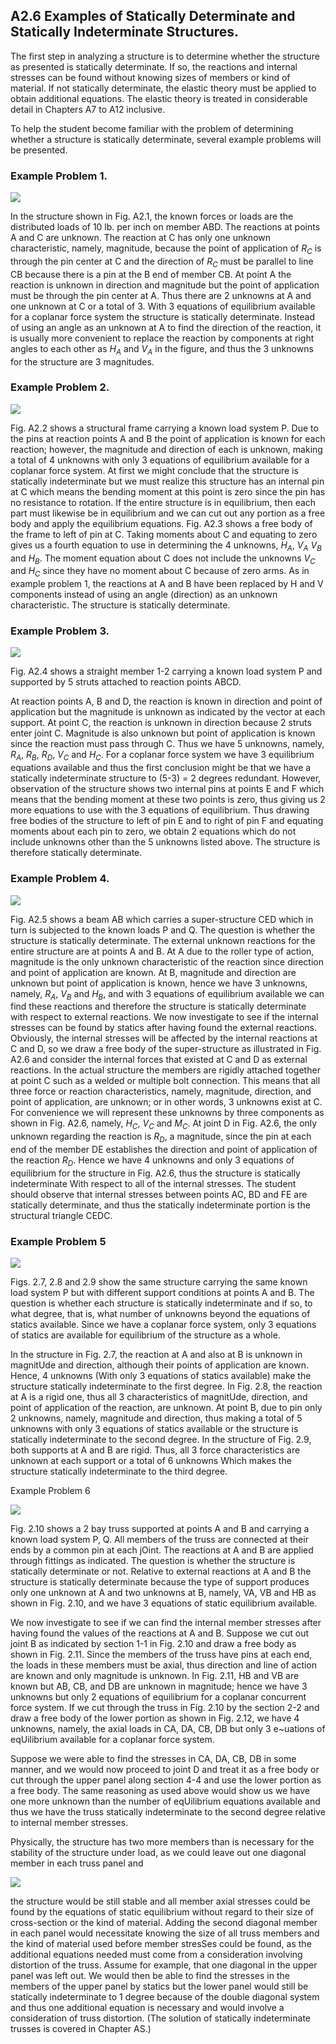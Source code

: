 ## A2.6 Examples of Statically Determinate and Statically Indeterminate Structures.

The first step in analyzing a structure is
to determine whether the structure as presented
is statically determinate. If so, the reactions
and internal stresses can be found without knowing sizes of members or kind of material. If
not statically determinate, the elastic theory
must be applied to obtain additional equations.
The elastic theory is treated in considerable
detail in Chapters A7 to A12 inclusive.

To help the student become familiar with
the problem of determining whether a structure
is statically determinate, several example
problems will be presented.


### Example Problem 1.

![](../../images/73-Bruhn-analysis-and-design-of-flight-vehicles.pdf-25-2.png)

In the structure shown in Fig. A2.1, the
known forces or loads are the distributed loads
of 10 lb. per inch on member ABD. The reactions
at points A and C are unknown. The reaction at
C has only one unknown characteristic, namely,
magnitude, because the point of application of $R_C$
is through the pin center at C and the direction
of $R_C$ must be parallel to line CB because there
is a pin at the B end of member CB. At
point A the reaction is unknown in direction
and magnitude but the point of application must
be through the pin center at A. Thus there are
2 unknowns at A and one unknown at C or a total
of 3. With 3 equations of equilibrium 
available for a coplanar force system the structure
is statically determinate. Instead of using an
angle as an unknown at A to find the direction
of the reaction, it is usually more convenient
to replace the reaction by components at right
angles to each other as $H_A$ and $V_A$ in the figure,
and thus the 3 unknowns for the structure are 3
magnitudes.


### Example Problem 2.


![](../../images/73-Bruhn-analysis-and-design-of-flight-vehicles.pdf-26-0.png)

Fig. A2.2 shows a structural frame carrying
a known load system P. Due to the pins at
reaction points A and B the point of application
is known for each reaction; however, the magnitude and direction of each is unknown, making a
total of 4 unknowns with only 3 equations of
equilibrium available for a coplanar force
system. At first we might conclude that the
structure is statically indeterminate but we
must realize this structure has an internal pin
at C which means the bending moment at this
point is zero since the pin has no resistance
to rotation. If the entire structure is in
equilibrium, then each part must likewise be
in equilibrium and we can cut out any portion
as a free body and apply the equilibrium
equations. Fig. A2.3 shows a free body of the
frame to left of pin at C. Taking moments
about C and equating to zero gives us a fourth
equation to use in determining the 4 unknowns,
$H_A$, $V_A$ $V_B$ and $H_B$. The moment equation about C
does not include the unknowns $V_C$ and $H_C$ since
they have no moment about C because of zero
arms. As in example problem 1, the reactions
at A and B have been replaced by H and V components instead of using an angle (direction)
as an unknown characteristic. The structure is
statically determinate.


### Example Problem 3.

![](../../images/73-Bruhn-analysis-and-design-of-flight-vehicles.pdf-26-2.png)

Fig. A2.4 shows a straight member 1-2 carrying a
known load system P and supported by 5 struts
attached to reaction points ABCD.

At reaction points A, B and D, the reaction
is known in direction and point of application
but the magnitude is unknown as indicated by the
vector at each support. At point C, the reaction is unknown in direction because 2 struts
enter joint C. Magnitude is also unknown but
point of application is known since the reaction
must pass through C. Thus we have 5 unknowns,
namely, $R_A$, $R_B$, $R_D$, $V_C$ and $H_C$. For a coplanar
force system we have 3 equilibrium equations
available and thus the first conclusion might
be that we have a statically indeterminate
structure to (5-3) = 2 degrees redundant. However, observation of the structure shows two
internal pins at points E and F which means
that the bending moment at these two points is
zero, thus giving us 2 more equations to use
with the 3 equations of equilibrium. Thus
drawing free bodies of the structure to left of
pin E and to right of pin F and equating moments
about each pin to zero, we obtain 2 equations
which do not include unknowns other than the 5
unknowns listed above. The structure is therefore statically determinate.


### Example Problem 4.

![](../../images/73-Bruhn-analysis-and-design-of-flight-vehicles.pdf-26-1.png)

Fig. A2.5 shows a beam AB which carries a
super-structure CED which in turn is subjected
to the known loads P and Q. The question is
whether the structure is statically determinate.
The external unknown reactions for the entire
structure are at points A and B. At A due to
the roller type of action, magnitude is the only
unknown characteristic of the reaction since
direction and point of application are known.
At B, magnitude and direction are unknown but
point of application is known, hence we have 3
unknowns, namely, $R_A$, $V_B$ and $H_B$, and with 3
equations of equilibrium available we can find
these reactions and therefore the structure is
statically determinate with respect to external
reactions. We now investigate to see if the
internal stresses can be found by statics after
having found the external reactions. Obviously,
the internal stresses will be affected by the
internal reactions at C and D, so we draw a free
body of the super-structure as illustrated in
Fig. A2.6 and consider the internal forces that
existed at C and D as external reactions. In
the actual structure the members are rigidly
attached together at point C such as a welded or
multiple bolt connection. This means that all
three force or reaction characteristics, namely,
magnitude, direction, and point of application,
are unknown; or in other words, 3 unknowns
exist at C. For convenience we will represent
these unknowns by three components as shown in
Fig. A2.6, namely, $H_C$, $V_C$ and $M_C$. At joint D in
Fig. A2.6, the only unknown regarding the reaction is $R_D$, a magnitude, since the pin at each
end of the member DE establishes the direction
and point of application of the reaction $R_D$.
Hence we have 4 unknowns and only 3 equations
of equilibrium for the structure in Fig. A2.6,
thus the structure is statically indeterminate
With respect to all of the internal stresses.
The student should observe that internal
stresses between points AC, BD and FE are
statically determinate, and thus the statically
indeterminate portion is the structural triangle CEDC.


### Example Problem 5

![](../../images/73-Bruhn-analysis-and-design-of-flight-vehicles.pdf-27-0.png)

Figs. 2.7, 2.8 and 2.9 show the same
structure carrying the same known load system
P but with different support conditions at
points A and B. The question is whether each
structure is statically indeterminate and if
so, to what degree, that is, what number of
unknowns beyond the equations of statics available. Since we have a coplanar force system,
only 3 equations of statics are available for
equilibrium of the structure as a whole.


In the structure in Fig. 2.7, the reaction
at A and also at B is unknown in magnitUde and
direction, although their points of application
are known. Hence, 4 unknowns (With only 3
equations of statics available) make the
structure statically indeterminate to the first
degree. In Fig. 2.8, the reaction at A is a
rigid one, thus all 3 characteristics of magnitUde, direction, and point of application of
the reaction, are unknown. At point B, due to
pin only 2 unknowns, namely, magnitude and direction, thus making a total of 5 unknowns
with only 3 equations of statics available or
the structure is statically indeterminate to
the second degree. In the structure of Fig.
2.9, both supports at A and B are rigid. Thus,
all 3 force characteristics are unknown at each
support or a total of 6 unknowns Which makes
the structure statically indeterminate to the
third degree.



Example Problem 6

![](../../images/73-Bruhn-analysis-and-design-of-flight-vehicles.pdf-27-1.png)





Fig. 2.10 shows a 2 bay truss supported at
points A and B and carrying a known load system
P, Q. All members of the truss are connected
at their ends by a common pin at each jOint.
The reactions at A and B are applied through
fittings as indicated. The question is whether
the structure is statically determinate or not.
Relative to external reactions at A and B the
structure is statically determinate because the
type of support produces only one unknown at A
and two unknowns at B, namely, VA, VB and HB as
shown in Fig. 2.10, and we have 3 equations of
static equilibrium available.


We now investigate to see if we can find
the internal member stresses after having found
the values of the reactions at A and B. Suppose
we cut out joint B as indicated by section 1-1
in Fig. 2.10 and draw a free body as shown in
Fig. 2.11. Since the members of the truss have
pins at each end, the loads in these members
must be axial, thus direction and line of action
are known and only magnitude is unknown. In
Fig. 2.11, HB and VB are known but AB, CB, and
DB are unknown in magnitude; hence we have 3 unknowns but only 2 equations of equilibrium for
a coplanar concurrent force system. If we cut
through the truss in Fig. 2.10 by the section
2-2 and draw a free body of the lower portion
as shown in Fig. 2.12, we have 4 unknowns,
namely, the axial loads in CA, DA, CB, DB but
only 3 e~uations of eqUilibrium available for
a coplanar force system.


Suppose we were able to find the stresses
in CA, DA, CB, DB in some manner, and we would
now proceed to joint D and treat it as a free
body or cut through the upper panel along
section 4-4 and use the lower portion as a free
body. The same reasoning as used above would
show us we have one more unknown than the number
of eqUilibrium equations available and thus
we have the truss statically indeterminate to
the second degree relative to internal member
stresses.


Physically, the structure has two more
members than is necessary for the stability of
the structure under load, as we could leave
out one diagonal member in each truss panel and


![](../../images/73-Bruhn-analysis-and-design-of-flight-vehicles.pdf-28-full.png)

the structure would be still stable and all
member axial stresses could be found by the
equations of static equilibrium without regard
to their size of cross-section or the kind of
material. Adding the second diagonal member
in each panel would necessitate knowing the
size of all truss members and the kind of
material used before member stresSes could be
found, as the additional equations needed must
come from a consideration involving distortion
of the truss. Assume for example, that one
diagonal in the upper panel was left out. We
would then be able to find the stresses in the
members of the upper panel by statics but the
lower panel would still be statically indeterminate to 1 degree because of the double
diagonal system and thus one additional equation
is necessary and would involve a consideration
of truss distortion. (The solution of statically indeterminate trusses is covered in
Chapter AS.)


